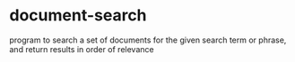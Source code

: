 # document-search
program to search a set of documents for the given search term or phrase, and return results in order of relevance
